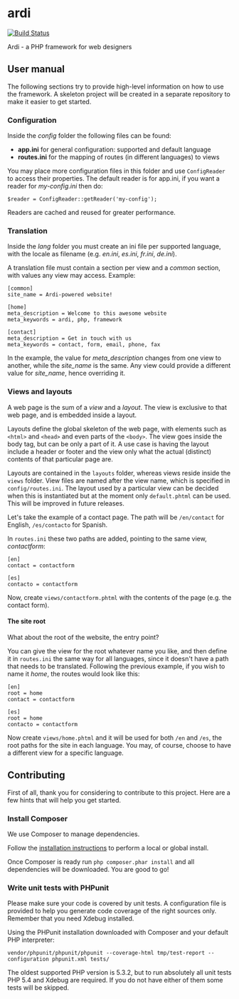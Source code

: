 ardi
====

[![Build Status](https://travis-ci.org/hector-gomez/ardi.svg?branch=master)](https://travis-ci.org/hector-gomez/ardi)

Ardi - a PHP framework for web designers

## User manual

The following sections try to provide high-level information on how to use the framework.
A skeleton project will be created in a separate repository to make it easier to get started.

### Configuration

Inside the _config_ folder the following files can be found:

* **app.ini** for general configuration: supported and default language
* **routes.ini** for the mapping of routes (in different languages) to views

You may place more configuration files in this folder and use `ConfigReader` to access their properties. The default
reader is for app.ini, if you want a reader for _my-config.ini_ then do:

```
$reader = ConfigReader::getReader('my-config');
```

Readers are cached and reused for greater performance.

### Translation

Inside the _lang_ folder you must create an ini file per supported language, with the locale as filename
(e.g. _en.ini_, _es.ini_, _fr.ini_, _de.ini_).

A translation file must contain a section per view and a _common_ section, with values any view may access. Example:

```
[common]
site_name = Ardi-powered website!

[home]
meta_description = Welcome to this awesome website
meta_keywords = ardi, php, framework

[contact]
meta_description = Get in touch with us
meta_keywords = contact, form, email, phone, fax
```

In the example, the value for _meta_description_ changes from one view to another, while the _site_name_ is the same.
Any view could provide a different value for _site_name_, hence overriding it.

### Views and layouts

A web page is the sum of a _view_ and a _layout_. The view is exclusive to that web page, and is embedded inside a
layout.

Layouts define the global skeleton of the web page, with elements such as `<html>` and `<head>` and even parts of the
`<body>`. The view goes inside the body tag, but can be only a part of it. A use case is having the layout include a
header or footer and the view only what the actual (distinct) contents of that particular page are.

Layouts are contained in the `layouts` folder, whereas views reside inside the `views` folder. View files are named
after the view name, which is specified in `config/routes.ini`. The layout used by a particular view can be decided
when this is instantiated but at the moment only `default.phtml` can be used. This will be improved in future releases.

Let's take the example of a contact page. The path will be `/en/contact` for English, `/es/contacto` for Spanish.

In `routes.ini` these two paths are added, pointing to the same view, _contactform_:

```
[en]
contact = contactform

[es]
contacto = contactform
```

Now, create `views/contactform.phtml` with the contents of the page (e.g. the contact form).

#### The site root

What about the root of the website, the entry point?

You can give the view for the root whatever name you like, and then define it in `routes.ini` the same way for all
languages, since it doesn't have a path that needs to be translated. Following the previous example, if you wish to
name it _home_, the routes would look like this:

```
[en]
root = home
contact = contactform

[es]
root = home
contacto = contactform
```

Now create `views/home.phtml` and it will be used for both `/en` and `/es`, the root paths for the site in each
language. You may, of course, choose to have a different view for a specific language.

## Contributing

First of all, thank you for considering to contribute to this project. Here are a few hints that will help you get
started.

### Install Composer

We use Composer to manage dependencies.

Follow the [installation instructions](https://phpunit.de/manual/current/en/installation.html#installation.composer)
to perform a local or global install.

Once Composer is ready run `php composer.phar install` and all dependencies will be downloaded. You are good to go!

### Write unit tests with PHPunit

Please make sure your code is covered by unit tests. A configuration file is provided to help you generate code coverage
of the right sources only. Remember that you need Xdebug installed.

Using the PHPunit installation downloaded with Composer and your default PHP interpreter:

```
vendor/phpunit/phpunit/phpunit --coverage-html tmp/test-report --configuration phpunit.xml tests/
```

The oldest supported PHP version is 5.3.2, but to run absolutely all unit tests PHP 5.4 and Xdebug are required. If you
do not have either of them some tests will be skipped.
